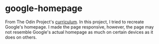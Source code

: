 # google-homepage
From The Odin Project's [curriculum](http://www.theodinproject.com/web-development-101/html-css).
In this project, I tried to recreate Google's homepage. I made the page responsive, however, the page may not resemble Google's actual homepage as much on certain devices as it does on others.
